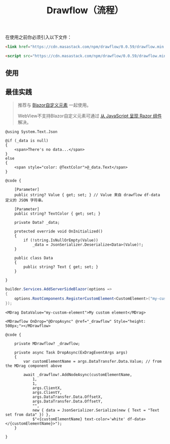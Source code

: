 ﻿---
title: Drawflow（流程）
desc: "一个基于 [Drawflow](https://github.com/jerosoler/Drawflow) 的流程组件。"
tag: "JS代理"
---

在使用之前你必须引入以下文件：

```html
<link href="https://cdn.masastack.com/npm/drawflow/0.0.59/drawflow.min.css" rel="stylesheet"/>

<script src="https://cdn.masastack.com/npm/drawflow/0.0.59/drawflow.min.js"></script>
```

## 使用

<masa-example file="Examples.labs.drawflow.Usage"></masa-example>


## 最佳实践

> 推荐与 [Blazor自定义元素](https://learn.microsoft.com/zh-cn/aspnet/core/blazor/components/js-spa-frameworks?view=aspnetcore-7.0#blazor-custom-elements) 一起使用。
> 
> WebView不支持Blazor自定义元素可通过 [从 JavaScript 呈现 Razor 组件](https://learn.microsoft.com/zh-cn/aspnet/core/blazor/components/js-spa-frameworks?view=aspnetcore-8.0#render-razor-components-from-javascript)  解决。

```razor CustomElement.razor
@using System.Text.Json

@if (_data is null)
{
    <span>There's no data...</span>
}
else
{
    <span style="color: @TextColor">@_data.Text</span>
}

@code {

    [Parameter]
    public string? Value { get; set; } // Value 来自 drawflow df-data 定义的 JSON 字符串。

    [Parameter]
    public string? TextColor { get; set; }

    private Data? _data;

    protected override void OnInitialized()
    {
        if (!string.IsNullOrEmpty(Value))
            _data = JsonSerializer.Deserialize<Data>(Value)!;
    }

    public class Data
    {
        public string? Text { get; set; }
    }

}
```

```cs Program.cs
builder.Services.AddServerSideBlazor(options =>
{
    options.RootComponents.RegisterCustomElement<CustomElement>("my-custom-element");
});
```

```razor Index.razor
<MDrag DataValue="my-custom-element">My custom element</MDrag>

<MDrawflow OnDrop="@DropAsync" @ref="_drawflow" Style="height: 500px;"></MDrawflow>

@code {

    private MDrawflow? _drawflow;

    private async Task DropAsync(ExDragEventArgs args)
    {
        var customElementName = args.DataTransfer.Data.Value; // from the MDrag component above

        await _drawflow!.AddNodeAsync(customElementName,
            1,
            1,
            args.ClientX,
            args.ClientY,
            args.DataTransfer.Data.OffsetX,
            args.DataTransfer.Data.OffsetY,
            "",
            new { data = JsonSerializer.Serialize(new { Text = "Text set from data" }) },
            $"<{customElementName} text-color='white' df-data></{customElementName}>");
    }

}
```
